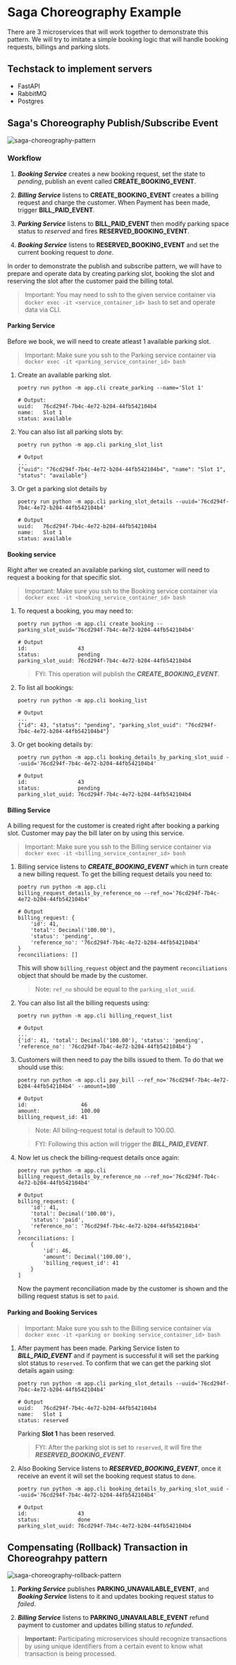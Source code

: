 # Saga Choreography Example

There are 3 microservices that will work together to demonstrate this pattern. We will try to imitate a simple booking logic that will handle booking requests, billings and parking slots.

## Techstack to implement servers

- FastAPI
- RabbitMQ
- Postgres

## Saga's Choreography Publish/Subscribe Event

![saga-choreography-pattern](https://github.com/roelzkie15/python-microservices-patterns/blob/master/saga-choreograhpy-example/resources/saga-choreography-pattern.png)

### Workflow

1. _**Booking Service**_ creates a new booking request, set the state to _pending_, publish an event called **CREATE_BOOKING_EVENT**.

1. _**Billing Service**_ listens to **CREATE_BOOKING_EVENT** creates a billing request and charge the customer. When Payment has been made, trigger **BILL_PAID_EVENT**.

1. _**Parking Service**_ listens to **BILL_PAID_EVENT**  then modify parking space status to _reserved_ and fires **RESERVED_BOOKING_EVENT**.

1. _**Booking Service**_ listens to **RESERVED_BOOKING_EVENT** and set the current booking request to _done_.

In order to demonstrate the publish and subscribe pattern, we will have to prepare and operate data by creating parking slot, booking the slot and reserving the slot after the customer paid the billing total.

> Important: You may need to ssh to the given service container via `docker exec -it <service_container_id> bash` to set and operate data via CLI.

#### Parking Service

Before we book, we will need to create atleast 1 available parking slot.

> Important: Make sure you ssh to the Parking service container via `docker exec -it <parking_service_container_id> bash`

1. Create an available parking slot.

    ```
    poetry run python -m app.cli create_parking --name='Slot 1'

    # Output:
    uuid:   76cd294f-7b4c-4e72-b204-44fb542104b4
    name:   Slot 1
    status: available
    ```

1. You can also list all parking slots by:

    ```
    poetry run python -m app.cli parking_slot_list

    # Output
    ...
    {"uuid": "76cd294f-7b4c-4e72-b204-44fb542104b4", "name": "Slot 1", "status": "available"}
    ```

1. Or get a parking slot details by
    ```
    poetry run python -m app.cli parking_slot_details --uuid='76cd294f-7b4c-4e72-b204-44fb542104b4'

    # Output
    uuid:   76cd294f-7b4c-4e72-b204-44fb542104b4
    name:   Slot 1
    status: available
    ```

#### Booking service

Right after we created an available parking slot, customer will need to request a booking for that specific slot.


> Important: Make sure you ssh to the Booking service container via `docker exec -it <booking_service_container_id> bash`


1. To request a booking, you may need to:

    ```
    poetry run python -m app.cli create_booking --parking_slot_uuid='76cd294f-7b4c-4e72-b204-44fb542104b4'

    # Output
    id:                43
    status:            pending
    parking_slot_uuid: 76cd294f-7b4c-4e72-b204-44fb542104b4
    ```

    > FYI: This operation will publish the _**CREATE_BOOKING_EVENT**_.

1. To list all bookings:

    ```
    poetry run python -m app.cli booking_list

    # Output
    ...
    {"id": 43, "status": "pending", "parking_slot_uuid": "76cd294f-7b4c-4e72-b204-44fb542104b4"}
    ```

1. Or get booking details by:

    ```
    poetry run python -m app.cli booking_details_by_parking_slot_uuid --uuid='76cd294f-7b4c-4e72-b204-44fb542104b4'

    # Output
    id:                43
    status:            pending
    parking_slot_uuid: 76cd294f-7b4c-4e72-b204-44fb542104b4
    ```

#### Billing Service

A billing request for the customer is created right after booking a parking slot. Customer may pay the bill later on by using this service.

> Important: Make sure you ssh to the Billing service container via `docker exec -it <billing_service_container_id> bash`

1. Billing service listens to _**CREATE_BOOKING_EVENT**_ which in turn create a new billing request. To get the billing request details you need to:

    ```
    poetry run python -m app.cli billing_request_details_by_reference_no --ref_no='76cd294f-7b4c-4e72-b204-44fb542104b4'

    # Output
    billing_request: {
        'id': 41,
        'total': Decimal('100.00'),
        'status': 'pending',
        'reference_no': '76cd294f-7b4c-4e72-b204-44fb542104b4'
    }
    reconciliations: []
    ```

    This will show `billing_request` object and the payment `reconciliations` object that should be made by the customer.

    > Note: `ref_no` should be equal to the `parking_slot_uuid`.

1. You can also list all the billing requests using:

    ```
    poetry run python -m app.cli billing_request_list

    # Output
    ...
    {'id': 41, 'total': Decimal('100.00'), 'status': 'pending', 'reference_no': '76cd294f-7b4c-4e72-b204-44fb542104b4'}
    ```

1. Customers will then need to pay the bills issued to them. To do that we should use this:

    ```
    poetry run python -m app.cli pay_bill --ref_no='76cd294f-7b4c-4e72-b204-44fb542104b4' --amount=100

    # Output
    id:                 46
    amount:             100.00
    billing_request_id: 41
    ```

    > Note: All biling-request total is default to 100.00.

    > FYI: Following this action will trigger the _**BILL_PAID_EVENT**_.

1. Now let us check the billing-request details once again:

    ```
    poetry run python -m app.cli billing_request_details_by_reference_no --ref_no='76cd294f-7b4c-4e72-b204-44fb542104b4'

    # Output
    billing_request: {
        'id': 41,
        'total': Decimal('100.00'),
        'status': 'paid',
        'reference_no': '76cd294f-7b4c-4e72-b204-44fb542104b4'
    }
    reconciliations: [
        {
            'id': 46,
            'amount': Decimal('100.00'),
            'billing_request_id': 41
        }
    ]
    ```

    Now the payment reconciliation made by the customer is shown and the billing request status is set to `paid`.

#### Parking and Booking Services

> Important: Make sure you ssh to the Billing service container via `docker exec -it <parking or booking service_container_id> bash`

1. After payment has been made. Parking Service listen to _**BILL_PAID_EVENT**_ and if payment is successful it will set the parking slot status to `reserved`. To confirm that we can get the parking slot details again using:

    ```
    poetry run python -m app.cli parking_slot_details --uuid='76cd294f-7b4c-4e72-b204-44fb542104b4'

    # Output
    uuid:   76cd294f-7b4c-4e72-b204-44fb542104b4
    name:   Slot 1
    status: reserved
    ```

    Parking **Slot 1** has been reserved.

    > FYI: After the parking slot is set to `reserved`, it will fire the _**RESERVED_BOOKING_EVENT**_.

1. Also Booking Service listens to _**RESERVED_BOOKING_EVENT**_, once it receive an event it will set the booking request status to `done`.

    ```
    poetry run python -m app.cli booking_details_by_parking_slot_uuid --uuid='76cd294f-7b4c-4e72-b204-44fb542104b4'

    # Output
    id:                43
    status:            done
    parking_slot_uuid: 76cd294f-7b4c-4e72-b204-44fb542104b4
    ```

## Compensating (Rollback) Transaction in Choreograhpy pattern

![saga-choreography-rollback-pattern](https://github.com/roelzkie15/python-microservices-patterns/blob/master/saga-choreograhpy-example/resources/saga-choreography-pattern-rb-transaction.png)

1. _**Parking Service**_ publishes **PARKING_UNAVAILABLE_EVENT**, and _**Booking Service**_ listens to it and updates booking request status to _failed_.

1. _**Billing Service**_ listens to **PARKING_UNAVAILABLE_EVENT** refund payment to customer and updates billing status to _refunded_.

> **Important:** Participating microservices should recognize transactions by using unique identifiers from a certain event to know what transaction is being processed.
